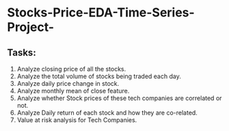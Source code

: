 # Stocks-Price-EDA-Time-Series-Project-
## Tasks:     
1) Analyze closing price of all the stocks.     
2) Analyze the total volume of stocks being traded each day.     
3) Analyze daily price change in stock.     
4) Analyze monthly mean of close feature.      
5) Analyze whether Stock prices of these tech companies are correlated or not.   
6) Analyze Daily return of each stock and how they are co-related.   
7) Value at risk analysis for Tech Companies.
